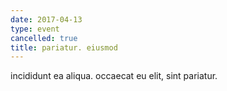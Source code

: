 ```yaml
---
date: 2017-04-13
type: event
cancelled: true
title: pariatur. eiusmod
---
```

incididunt ea aliqua. occaecat eu elit, sint pariatur.